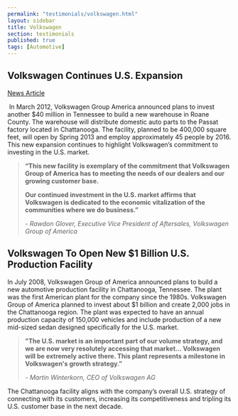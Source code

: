 ```yaml
---
permalink: "testimonials/volkswagen.html"
layout: sidebar
title: Volkswagen
section: testimonials
published: true
tags: [Automotive]
---
```

## Volkswagen Continues U.S. Expansion

[News Article](http://www.thedetroitbureau.com/2012/03/vw-continues-u-s-expansion/)

&nbsp;In March 2012, Volkswagen Group America announced plans to invest another $40 million in Tennessee to build a new warehouse in Roane County. The warehouse will distribute domestic auto parts to the Passat factory located in Chattanooga. The facility, planned to be 400,000 square feet, will open by Spring 2013 and employ approximately 45 people by 2016. This new expansion continues to highlight Volkswagen’s commitment to investing in the U.S. market. 

>**“This new facility is exemplary of the commitment that Volkswagen Group of America has to meeting the needs of our dealers and our growing customer base.**
>
>**Our continued investment in the U.S. market affirms that Volkswagen is dedicated to the economic vitalization of the communities where we do business.”**
>
>_- Rawdon Glover, Executive Vice President of Aftersales, Volkswagen Group of America_

## Volkswagen To Open New $1 Billion U.S. Production Facility

In July 2008, Volkswagen Group of America announced plans to build a new automotive production facility in Chattanooga, Tennessee. The plant was the first American plant for the company since the 1980s. Volkswagen Group of America planned to invest about $1 billion and create 2,000 jobs in the Chattanooga region. The plant was expected to have an annual production capacity of 150,000 vehicles and include production of a new mid-sized sedan designed specifically for the U.S. market.&nbsp;&nbsp;&nbsp; 

>**"The U.S. market is an important part of our volume strategy, and we are now very resolutely accessing that market... Volkswagen will be extremely active there. This plant represents a milestone in Volkswagen's growth strategy.”**
>
>_- Martin Winterkorn, CEO of Volkswagen AG_

The Chattanooga facility aligns with the company’s overall U.S. strategy of connecting with its customers, increasing its competitiveness and tripling its U.S. customer base in the next decade.&nbsp; 
 

